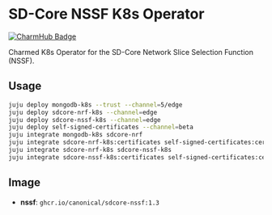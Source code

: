 # SD-Core NSSF K8s Operator
[![CharmHub Badge](https://charmhub.io/sdcore-nssf-k8s/badge.svg)](https://charmhub.io/sdcore-nssf-k8s)

Charmed K8s Operator for the SD-Core Network Slice Selection Function (NSSF).

## Usage
```bash
juju deploy mongodb-k8s --trust --channel=5/edge
juju deploy sdcore-nrf-k8s --channel=edge
juju deploy sdcore-nssf-k8s --channel=edge
juju deploy self-signed-certificates --channel=beta
juju integrate mongodb-k8s sdcore-nrf
juju integrate sdcore-nrf-k8s:certificates self-signed-certificates:certificates
juju integrate sdcore-nrf-k8s sdcore-nssf-k8s
juju integrate sdcore-nssf-k8s:certificates self-signed-certificates:certificates
```

## Image

- **nssf**: `ghcr.io/canonical/sdcore-nssf:1.3`
